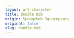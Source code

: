 ```yaml
---
layout: art-character
title: Doodle Bob
origin: Spongebob Squarepants
original: false
slug: doodle-bob
---
```

